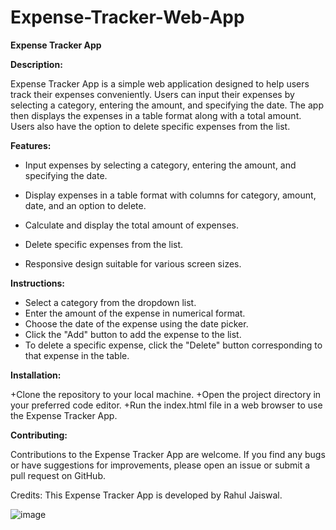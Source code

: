 # Expense-Tracker-Web-App

**Expense Tracker App**

**Description:**

Expense Tracker App is a simple web application designed to help users track their expenses conveniently. Users can input their expenses by selecting a category, entering the amount, and specifying the date. The app then displays the expenses in a table format along with a total amount. Users also have the option to delete specific expenses from the list.

**Features:**

- Input expenses by selecting a category, entering the amount, and specifying the date.
* Display expenses in a table format with columns for category, amount, date, and an option to delete.
+ Calculate and display the total amount of expenses.
- Delete specific expenses from the list.
* Responsive design suitable for various screen sizes.

**Instructions:**

+ Select a category from the dropdown list.
+ Enter the amount of the expense in numerical format.
+ Choose the date of the expense using the date picker.
+ Click the "Add" button to add the expense to the list.
+ To delete a specific expense, click the "Delete" button corresponding to that expense in the table.

**Installation:**

+Clone the repository to your local machine.
+Open the project directory in your preferred code editor.
+Run the index.html file in a web browser to use the Expense Tracker App.

**Contributing:**

Contributions to the Expense Tracker App are welcome. If you find any bugs or have suggestions for improvements, please open an issue or submit a pull request on GitHub.

Credits:
This Expense Tracker App is developed by Rahul Jaiswal.



![image](https://github.com/jaiswalrahul2427/Expense-Tracker-Web-App/assets/133475235/46c01128-d1b5-4e11-a2f5-a081b64f2eee)
